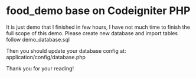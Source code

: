 # food_demo base on Codeigniter PHP
It is just demo that I finished in few hours, I have not much time to finish the full scope of this demo.
Please create new database and import tables follow demo_database.sql

Then you should update your database config at: application/config/database.php

Thank you for your reading!
